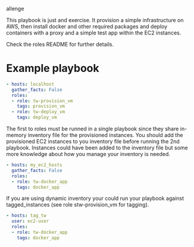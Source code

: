 allenge

This playbook is just and exercise. It provision a simple infrastructure on AWS, then install docker and other required packages and deploy containers with a proxy and a simple test app within the EC2 instances.

Check the roles README for further details.

# Example playbook

```yaml
- hosts: localhost
  gather_facts: False
  roles:
  - role: tw-provision_vm
    tags: provision_vm
  - role: tw-deploy_vm
    tags: deploy_vm
```

The first to roles must be runned in a single playbook since they share in-memory inventory file for the provisioned instances. You should add the provisioned EC2 instances to you inventory file before running the 2nd playbook. Instances could have been added to the inventory file but some more knowledge about how you manage your inventory is needed.

```yaml
- hosts: my_ec2_hosts
  gather_facts: False
  roles:
  - role: tw-docker_app
    tags: docker_app
```

If you are using dynamic inventory your could run your playbook against tagged_instances (see role stw-provision_vm for tagging).

```yaml
- hosts: tag_tw
  user: ec2-user
  roles:
  - role: tw-docker_app
    tags: docker_app
```
